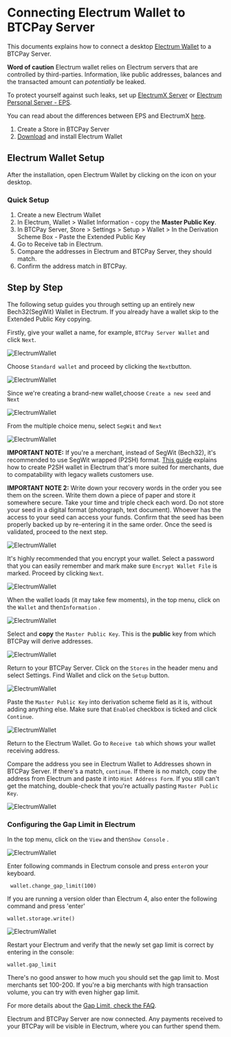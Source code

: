 # Connecting Electrum Wallet to BTCPay Server

This documents explains how to connect a desktop [Electrum Wallet](https://electrum.org/) to a BTCPay Server.

**Word of caution** Electrum wallet relies on Electrum servers that are controlled by third-parties. Information, like public addresses, balances and the transacted amount can *potentially* be leaked.

To protect yourself against such leaks, set up [ElectrumX Server](./ElectrumX.md) or [Electrum Personal Server - EPS](https://github.com/chris-belcher/electrum-personal-server).

You can read about the differences between EPS and ElectrumX [here](https://www.reddit.com/r/Electrum/comments/7xb0lz/whats_the_difference_between_electrumx_server_and/).

1. Create a Store in BTCPay Server
2. [Download](https://electrum.org/#download) and install Electrum Wallet

## Electrum Wallet Setup

After the installation, open Electrum Wallet by clicking on the icon on your desktop.

### Quick Setup

1. Create a new Electrum Wallet
2. In Electrum, Wallet > Wallet Information - copy the **Master Public Key**.
3. In BTCPay Server, Store > Settings > Setup > Wallet > In the Derivation Scheme Box - Paste the Extended Public Key
4. Go to Receive tab in Electrum.
5. Compare the addresses in Electrum and BTCPay Server, they should match.
6. Confirm the address match in BTCPay.

## Step by Step

The following setup guides you through setting up an entirely new Bech32(SegWit) Wallet in Electrum. If you already have a wallet skip to the Extended Public Key copying.

Firstly, give your wallet a name, for example, `BTCPay Server Wallet` and click `Next`.

![ElectrumWallet](./img/ElectrumWallet1.png)

Choose `Standard wallet` and proceed by clicking the `Next`button.

![ElectrumWallet](./img/ElectrumWallet2.png)

Since we're creating a brand-new wallet,choose  `Create a new seed` and `Next`

![ElectrumWallet](./img/ElectrumWallet3.png)

From the multiple choice menu, select `SegWit` and `Next`

![ElectrumWallet](./img/ElectrumWallet4.png)

**IMPORTANT NOTE:** If you're a merchant, instead of SegWit (Bech32), it's recommended to use SegWit wrapped (P2SH) format. [This guide](https://www.youtube.com/watch?v=-1DBJWwA2Cw) explains how to create P2SH wallet in Electrum that's more suited for merchants, due to compatability with legacy wallets customers use.

**IMPORTANT NOTE 2:** Write down your recovery words in the order you see them on the screen. Write them down a piece of paper and store it somewhere secure. Take your time and triple check each word. Do not store your seed in a digital format (photograph, text document). Whoever has the access to your seed can access your funds. Confirm that the seed has been properly backed up by re-entering it in the same order. Once the seed is validated, proceed to the next step.

![ElectrumWallet](./img/ElectrumWallet6.png)

It's highly recommended that you encrypt your wallet. Select a password that you can easily remember and mark make sure `Encrypt Wallet File` is marked. Proceed by clicking `Next`.

![ElectrumWallet](./img/ElectrumWallet7.png)

When the wallet loads (it may take few moments), in the top menu, click on the `Wallet` and then`Information` .

![ElectrumWallet](./img/ElectrumWallet9.png)

Select and **copy** the `Master Public Key`. This is the **public** key from which BTCPay will derive addresses.

![ElectrumWallet](./img/ElectrumWallet10.png)

Return to your BTCPay Server. Click on the `Stores` in the header menu and select Settings. Find Wallet and click on the `Setup` button.

![ElectrumWallet](./img/createwallet/SetupWallet.png)

Paste the `Master Public Key` into derivation scheme field as it is, without adding anything else. Make sure that `Enabled` checkbox is ticked and click `Continue`.

![ElectrumWallet](./img/createwallet/SetupWalletXpub.png)

Return to the Electrum Wallet. Go to `Receive tab` which shows your wallet receiving address.

Compare the address you see in Electrum Wallet to Addresses shown in BTCPay Server. If there's a match, `continue`. If there is no match, copy the address from Electrum and paste it into `Hint Address Form`. If you still can't get the matching, double-check that you're actually pasting `Master Public Key`.

![ElectrumWallet](./img/ElectrumWallet11.png)

### Configuring the Gap Limit in Electrum

 In the top menu, click on the `View` and then`Show Console` .

![ElectrumWallet](./img/ElectrumWallet11a.png)

Enter following commands in Electrum console and press `enter`on your keyboard.

```
 wallet.change_gap_limit(100)
```
If you are running a version older than Electrum 4, also enter the following command and press 'enter'

```
wallet.storage.write()
```

![ElectrumWallet](./img/ElectrumWallet12.png)

Restart your Electrum and verify that the newly set gap limit is correct by entering in the console:

```
wallet.gap_limit
```

There's no good answer to how much you should set the gap limit to.  Most merchants set 100-200. If you're a big merchants with high  transaction volume, you can try with even higher gap limit.

For more details about the [Gap Limit, check the FAQ](./FAQ/FAQ-Wallet.md#missing-payments-in-my-software-or-hardware-wallet).

Electrum and BTCPay Server are now connected. Any payments received to your BTCPay will be visible in Electrum, where you can further spend them.
